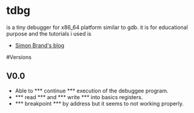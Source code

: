 # tdbg

is a tiny debugger for x86_64 platform similar to gdb.
it is for educational purpose and the tutorials i used is

- [Simon Brand's blog](https://blog.tartanllama.xyz/writing-a-linux-debugger-setup/)

#Versions

## V0.0
- Able to *** continue *** execution of the debuggee program.
- *** read *** and *** write *** into basics registers.
- *** breakpoint *** by address but it seems to not working properly.
